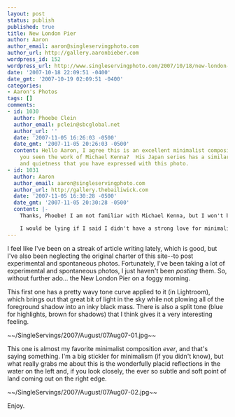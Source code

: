 ```yaml
---
layout: post
status: publish
published: true
title: New London Pier
author: Aaron
author_email: aaron@singleservingphoto.com
author_url: http://gallery.aaronbieber.com
wordpress_id: 152
wordpress_url: http://www.singleservingphoto.com/2007/10/18/new-london-pier/
date: '2007-10-18 22:09:51 -0400'
date_gmt: '2007-10-19 02:09:51 -0400'
categories:
- Aaron's Photos
tags: []
comments:
- id: 1030
  author: Phoebe Clein
  author_email: pclein@sbcglobal.net
  author_url: ''
  date: '2007-11-05 16:26:03 -0500'
  date_gmt: '2007-11-05 20:26:03 -0500'
  content: Hello Aaron, I agree this is an excellent minimalist composition.  Have
    you seen the work of Michael Kenna?  His Japan series has a similar simplicity
    and quietness that you have expressed with this photo.
- id: 1031
  author: Aaron
  author_email: aaron@singleservingphoto.com
  author_url: http://gallery.thebailiwick.com
  date: '2007-11-05 16:30:28 -0500'
  date_gmt: '2007-11-05 20:30:28 -0500'
  content: |-
    Thanks, Phoebe! I am not familiar with Michael Kenna, but I won't be able to say that by tomorrow!

    I would be lying if I said I didn't have a strong love for minimalism.
---
```

I feel like I've been on a streak of article writing lately, which is
good, but I've also been neglecting the original charter of this
site--to post experimental and spontaneous photos. Fortunately, I've
been taking a lot of experimental and spontaneous photos, I just haven't
been _posting_ them. So, without further ado... the New London Pier on
a foggy morning.

This first one has a pretty wavy tone curve applied to it (in
Lightroom), which brings out that great bit of light in the sky while
not plowing all of the foreground shadow into an inky black mass. There
is also a split tone (blue for highlights, brown for shadows) that I
think gives it a very interesting feeling.

\~\~/SingleServings/2007/August/07Aug07-01.jpg\~\~

This one is almost my favorite minimalist composition _ever_, and
that's saying something. I'm a big stickler for minimalism (if you
didn't know), but what really grabs me about this is the wonderfully
placid reflections in the water on the left and, if you look closely,
the ever so subtle and soft point of land coming out on the right edge.

\~\~/SingleServings/2007/August/07Aug07-02.jpg\~\~

Enjoy.
